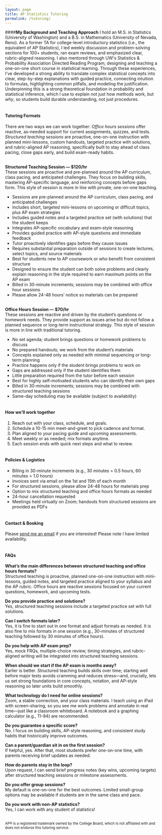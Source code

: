 ```yaml
---
layout: page
title: AP Statistics Tutoring
permalink: /tutoring/
---
```

####**My Background and Teaching Approach**
I hold an M.S. in Statistics (University of Washington) and a B.S. in Mathematics (University of Nevada, Reno). As a former TA for college-level introductory statistics (i.e., the equivalent of AP Statistics), I led weekly discussion and problem-solving sections for 100+ students, ran exam reviews, and emphasized clear, rubric-aligned reasoning. I also mentored through UW's Statistics & Probability Association Directed Reading Program, designing and teaching a one-on-one short course in statistical learning. Through these experiences, I've developed a strong ability to translate complex statistical concepts into clear, step-by-step explanations with guided practice, connecting intuition to formulas, highlighting common pitfalls, and modeling the justification. Underpinning this is a strong theoretical foundation in probability and statistical inference, which I use to explain not just how methods work, but *why*, so students build durable understanding, not just procedures.
<br><br>

#### **Tutoring Formats**
There are two ways we can work together: *Office hours sessions* offer reactive, as-needed support for current assignments, quizzes, and tests. *Structured teaching sessions* are proactive, one-on-one instruction with planned mini-lessons, custom handouts, targeted practice with solutions, and rubric-aligned AP reasoning, specifically built to stay ahead of class pacing, close gaps early, and build exam-ready habits.
<br><br>

**Structured Teaching Session — $120/hr**<br>
These sessions are proactive and pre-planned around the AP curriculum, class pacing, and anticipated challenges. They focus on building skills, mastering AP-specific language, and reinforcing concepts before gaps form. This style of session is more in line with private, one-on-one teaching. 

- Sessions are pre-planned around the AP curriculum, class pacing, and anticipated challenges
- Includes short, targeted mini-lessons on upcoming or difficult topics, plus AP exam strategies
- Includes guided notes and a targeted practice set (with solutions) that the student keeps
- Integrates AP-specific vocabulary and exam-style reasoning
- Provides guided practice with AP-style questions and immediate feedback
- Tutor proactively identifies gaps before they cause issues
- Requires substantial preparation outside of sessions to create lectures, select topics, and source materials
- Best for students new to AP coursework or who benefit from consistent structure
- Designed to ensure the student can both solve problems and clearly explain reasoning in the style required to earn maximum points on the AP exam
- Billed in 30-minute increments; sessions may be combined with office hour sessions
- Please allow 24-48 hours’ notice so materials can be prepared
<br><br>

**Office Hours Session — $70/hr**<br>
These sessions are reactive and driven by the student’s questions or homework needs. They provide support as issues arise but do not follow a planned sequence or long-term instructional strategy. This style of session is more in line with traditional tutoring. 

- No set agenda; student brings questions or homework problems to discuss
- No prepared handouts; we work from the student’s materials
- Concepts explained only as needed with minimal sequencing or long-term planning
- Practice happens only if the student brings problems to work on 
- Gaps are addressed only if the student identifies them
- Little preparation required from the tutor before each session
- Best for highly self-motivated students who can identify their own gaps
- Billed in 30-minute increments; sessions may be combined with structured teaching sessions
- Same-day scheduling may be available (subject to availability)
<br><br>

#### **How we’ll work together**

1. Reach out with your class, schedule, and goals.  
2. Schedule a 10-15 min meet-and-greet to pick cadence and format.  
3. Plan aligned to your pacing guide and upcoming assessments.  
4. Meet weekly or as needed; mix formats anytime.  
5. Each session ends with quick next steps and what to review.
<br><br>

#### **Policies & Logistics**
- Billing in 30-minute increments (e.g., 30 minutes = 0.5 hours, 60 minutes = 1.0 hours)  
- Invoices sent via email on the 1st and 15th of each month
- For structured sessions, please allow 24-48 hours for materials prep  
- Option to mix structured teaching and office hours formats as needed  
- 24-hour cancellation requested
- Meetings held virtually on Zoom; handouts from structured sessions are provided as PDFs
<br><br>

#### **Contact & Booking**
Please [send me an email](mailto:delnokatherine@gmail.com) if you are interested! Please note I have limited availability.
<br><br>

#### **FAQs**
**What’s the main differences between structured teaching and office hours formats?**<br>Structured teaching is proactive, planned one-on-one instruction with mini-lessons, guided notes, and targeted practice aligned to your syllabus and the AP rubric. Office hours are reactive sessions focused on your current questions, homework, and upcoming tests.

**Do you provide practice and solutions?**<br>Yes, structured teaching sessions include a targeted practice set with full solutions.

**Can I switch formats later?**<br>Yes, it is fine to start out in one format and adjust formats as needed. It is also fine to mix formats in one session (e.g., 30-minutes of structured teaching followed by 30 mimutes of office hours).

**Do you help with AP exam prep?**<br>Yes, mock FRQs, multiple-choice review, timing strategies, and rubric-aligned writing will be integrated into structured teaching sessions.

**When should we start if the AP exam is months away?**<br>Earlier is better. Structured teaching builds skills over time; starting well before major tests avoids cramming and reduces stress—and, crucially, lets us set strong foundations in core concepts, notation, and AP-style reasoning so later units build smoothly.

**What technology do I need for online sessions?**<br>Zoom, a stable connection, and your class materials. I teach using an iPad with screen-sharing, so you see me work problems and annotate in real time—just like a classroom whiteboard. A notebook and a graphing calculator (e.g., TI-84) are recommended.

**Do you guarantee a specific score?**<br>No. I focus on building skills, AP-style reasoning, and consistent study habits that historically improve outcomes.

**Can a parent/guardian sit in on the first session?**<br>If helpful, yes. After that, most students prefer one-on-one time, with parents receiving brief updates as needed.

**How do parents stay in the loop?**<br>Upon request, I can send brief progress notes (key wins, upcoming targets) after structured teaching sessions or milestone assessments.

**Do you offer group sessions?**<br>My default is one-on-one for the best outcomes. Limited small-group options may be available if students are in the same class and pace.

**Do you work with non-AP statistics?**<br>Yes, I can work with any student of statistics!
<br><br>

<small>AP® is a registered trademark owned by the College Board, which is not affiliated with and does not endorse this tutoring service.</small>